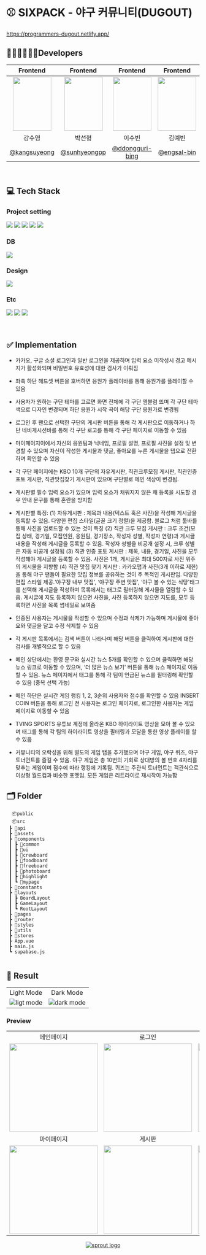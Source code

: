 # ⚾ SIXPACK - 야구 커뮤니티(DUGOUT)
https://programmers-dugout.netlify.app/

## 🧑🏻‍💻👩🏻‍💻Developers

|                                                        Frontend                                                        |                                                        Frontend                                                        |                                                        Frontend                                                        |                                                        Frontend                                                        |                                                        Frontend                                                        |
| :--------------------------------------------------------------------------------------------------------------------: | :--------------------------------------------------------------------------------------------------------------------: | :--------------------------------------------------------------------------------------------------------------------: | :--------------------------------------------------------------------------------------------------------------------: | :--------------------------------------------------------------------------------------------------------------------: |
| <img src="https://github.com/user-attachments/assets/b84191df-d009-4730-b32f-ba4996b5b522"  width="100" height="140"/> | <img src="https://github.com/user-attachments/assets/72e19e75-5d88-453e-9dbf-66d8cfff57b4"  width="100" height='140'/> | <img src='https://github.com/user-attachments/assets/9f2b5c6a-a9c9-44ab-ad90-66ff282c4a59'  width="100" height='140'/> | <img src="https://github.com/user-attachments/assets/5ad72da8-7c26-4e25-be1b-bfc49eb9eacb"  width="100" height='140'/> | <img src="https://github.com/user-attachments/assets/b4d7bb7e-d122-4528-87bd-d947a6ddcdb4"  width="100" height='140'/> |
|                                                         강수영                                                         |                                                         박선형                                                         |                                                         이수빈                                                         |                                                         김예빈                                                         |                                                         왕정훈                                                         |
|                                     [@kangsuyeong](https://github.com/kangsuyeong)                                     |                                     [@sunhyeongpp](https://github.com/sunhyeongpp)                                     |                                  [@ddongguri-bing](https://github.com/ddongguri-bing)                                  |                                      [@engsal-bin](https://github.com/engsal-bin)                                      |                                         [@wjh1010](https://github.com/wjh1010)                                         |

<br/>

## 💻 Tech Stack

### Project setting

<img src="https://img.shields.io/badge/npm-CB3837?style=for-the-badge&logo=npm&logoColor=white"> <img src="https://img.shields.io/badge/vue-4FC08D?style=for-the-badge&logo=vue.js&logoColor=white">
<img src="https://img.shields.io/badge/javascript-F7DF1E?style=for-the-badge&logo=javascript&logoColor=white"> <img src="https://img.shields.io/badge/TailwindCSS-06B6D4?style=for-the-badge&logo=tailwindcss&logoColor=white"> <img src="https://img.shields.io/badge/Axios-5A29E4?style=for-the-badge&logo=axios&logoColor=white">

### DB

<img src="https://img.shields.io/badge/supabase-3FCF8E?style=for-the-badge&logo=supabase&logoColor=white">

### Design

  <img src="https://img.shields.io/badge/figma-F24E1E?style=for-the-badge&logo=figma&logoColor=white">

### Etc

<img src="https://img.shields.io/badge/notion-000000?style=for-the-badge&logo=notion&logoColor=white"> <img src="https://img.shields.io/badge/slack-4A154B?style=for-the-badge&logo=slack&logoColor=white"> <img src="https://img.shields.io/badge/github-181717?style=for-the-badge&logo=github&logoColor=white">

<br/>



## ✅ Implementation

- 카카오, 구글 소셜 로그인과 일반 로그인을 제공하며 입력 요소 미작성시 경고 메시지가 활성화되며 비밀번호 유효성에 대한 검사가 이뤄짐

- 좌측 하단 헤드셋 버튼을 호버하면 응원가 플레이바를 통해 응원가를 플레이할 수 있음

- 사용자가 원하는 구단 테마를 고르면 화면 전체에 각 구단 엠블럼 뜨며 
각 구단 테마색으로 디자인 변경되며 하단 응원가 시작 곡이 해당 구단 응원가로 변경됨

- 로그인 후 팬으로 선택한 구단의 게시판 버튼을 통해 각 게시판으로 이동하거나 하단 네비게시션바를 통해 각 구단 로고를 통해 각 구단 페이지로 이동할 수 있음

- 마이페이지이에서 자신의 응원팀과 닉네임, 프로필 설명, 프로필 사진을 설정 및 변경할 수 있으며 자신이 작성한 게시물과 댓글, 좋아요를 누른 게시물을 탭으로 전환하며 확인할 수 있음

- 각 구단 페이지에는 KBO 10개 구단의 자유게시판, 직관크루모집 게시판, 직관인증포토 게시판, 직관맛집찾기 게시판이 있으며 구단별로 메인 색상이 변경됨. 

- 게시판별 필수 입력 요소가 있으며 입력 요소가 채워지지 않은 채 등록을 시도할 경우 안내 문구를 통해 혼란을 방지함

- 게시판별 특징: 
(1) 자유게시판 : 제목과 내용(텍스트 혹은 사진)을 작성해 게시글을 등록할 수 있음. 다양한 편집 스타일(글꼴 크기 정렬)을 제공함. 블로그 처럼 툴바를 통해 사진을 업로드할 수 있는 것이 특징
(2) 직관 크루 모집 게시판 : 크루 조건(모집 상태, 경기일, 모집인원, 응원팀, 경기장소, 작성자 성별, 작성자 연령)과 게시글 내용을 작성해 게시글을 등록할 수 있음. 작성자 성별을 비공개 설정 시, 크루 성별은 자동 비공개 설정됨
(3) 직관 인증 포토 게시판 : 제목, 내용, 경기일, 사진을 모두 작성해야 게시글을 등록할 수 있음. 사진은 1개, 게시글은 최대 500자로 사진 위주의 게시물을 지향함
(4) 직관 맛집 찾기 게시판 : 카카오맵과 사진(3개 이하로 제한)을 통해 야구 팬들이 필요한 맛집 정보를 공유하는 것이 주 목적인 게시판임. 다양한 편집 스타일 제공.‘야구장 내부 맛집', ‘야구장 주변 맛집', ‘야구 볼 수 있는 식당'태그를 선택해 게시글을 작성하며 목록에서는 태그로 필터링해 게시물을 열람할 수 있음. 게시글에 지도 등록하지 않으면 사진을, 사진 등록하지 않으면 지도를,  모두 등록하면 사진을 목록 썸네일로 보여줌

- 인증된 사용자는 게시물을 작성할 수 있으며 수정과 삭제가 가능하며 게시물에 좋아요와 댓글을 달고 수정 삭제할 수 있음

- 각 게시판 목록에서는 검색 버튼이 나타나며 해당 버튼을 클릭하여 게시판에 대한 검사를 개별적으로 할 수 있음

- 메인 상단에서는 환영 문구와 실시간 뉴스 5개를 확인할 수 있으며 클릭하면 해당 뉴스 링크로 이동할 수 있으며, ‘더 많은 뉴스 보기' 버튼을 통해 뉴스 페이지로 이동할 수 있음. 뉴스 페이지에서 태그를 통해 각 팀이 언급된 뉴스를 필터링해 확인할 수 있음 (중복 선택 가능)

- 메인 하단은 실시간 게임 랭킹 1, 2, 3순위 사용자와 점수를 확인할 수 있음
INSERT COIN 버튼을 통해 로그인 전 사용자는 로그인 페이지로, 
로그인한 사용자는 게임 페이지로 이동할 수 있음

-  TVING SPORTS 유튜브 계정에 올라온 
KBO 하이라이트 영상을 모아 볼 수 있으며 태그를 통해 각 팀의 하이라이트 영상을 필터링과 모달을 통한 영상 플레이를 할 수 있음

- 커뮤니티의 오락성을 위해 별도의 게임 탭을 추가했으며 야구 게임, 야구 퀴즈, 야구 토너먼트를 즐길 수 있음. 야구 게임은 총 10번의 기회로 상대방의 볼 번호 4자리를 맞추는 게임이며 점수에 따라 랭킹에 기록됨. 퀴즈는 주관식 토너먼트는 객관식으로 이상형 월드컵과 비슷한 포멧임. 모든 게임은 리트라이로 재시작이 가능함



## 🗂️ Folder

```
  📦public
  📦src
 ┣ 📂api
 ┣ 📂assets
 ┣ 📂components
 ┃ ┣ 📂common
 ┃ ┣ 📂ui
 ┃ ┣ 📂crewboard
 ┃ ┣ 📂foodboard
 ┃ ┣ 📂freeboard
 ┃ ┣ 📂photoboard
 ┃ ┣ 📂highlight
 ┃ ┗ 📂mypage
 ┣ 📂constants
 ┣ 📂layouts
 ┃ ┣ BoardLayout
 ┃ ┣ GameLayout
 ┃ ┗ RootLayout
 ┣ 📂pages
 ┣ 📂router
 ┣ 📂styles
 ┣ 📂utils
 ┣ 📂stores
 ┣ App.vue
 ┣ main.js
 ┗ supabase.js


```

## 🌟 Result

<table>
  <tbody>
     <tr>
      <td align="center">Light Mode</td>
      <td align="center">Dark Mode</td>
    </tr>
    <tr>
      <td>
         <img src="https://github.com/user-attachments/assets/5f7168f2-72ce-45b9-8297-1135be980298" alt="ligt mode" />
      </td>
      <td>
         <img src="https://github.com/user-attachments/assets/cbbda959-a41e-462e-babb-d6098827b2d7" alt="dark mode" />
      </td>
    </tr>
  </tbody>
</table>

### Preview

<table>
  <tbody>
    <tr>
      <td align="center">메인페이지</td>
      <td align="center">로그인</td>
      <td align="center">회원가입</td>
      <td align="center">유저프로필</td>
    </tr>
    <tr>
      <td>
          <img src="https://github.com/user-attachments/assets/5f7168f2-72ce-45b9-8297-1135be980298" style="width:230px"/>
      </td>
      <td>
          <img src="https://github.com/user-attachments/assets/c4fca89d-5fb7-4293-bafd-786cf9008263" style="width:230px"/>
      </td>
      <td>
          <img src="https://github.com/user-attachments/assets/e5f7232d-5f92-4dd7-a8a0-eaf265ebf5ca" style="width:230px"/>
      </td>
      <td>
          <img src="https://github.com/user-attachments/assets/7f0a8792-8a27-4873-80d8-b66b4b0712a9" style="width:230px"/>
      </td>
    </tr>
    <tr>
      <td align="center">마이페이지</td>
      <td align="center">게시판</td>
      <td align="center">게시글</td>
      <td align="center">게시글 작성/수정</td>
    </tr>
    <tr>
      <td>
          <img src="https://github.com/user-attachments/assets/6d0d397b-d9aa-4edf-9f26-b0af0a4c952e" style="width:230px"/>
      </td>
      <td>
          <img src="https://github.com/user-attachments/assets/4b7a3346-1bb4-491f-bdc7-7f5ead3d4b90" style="width:230px"/>
      </td>
      <td>
          <img src="https://github.com/user-attachments/assets/c86e804c-a889-43eb-a991-f62b479a1d36" style="width:230px"/>
      </td>
      <td>
          <img src="https://github.com/user-attachments/assets/af1fdb28-bf0f-4227-b0f8-b1ce7e7efd07" style="width:230px"/>
      </td>
    </tr>
  </tbody>
</table>

<div align='center'>
  <a href="https://programmers-sprout.netlify.app/">
    <img src="https://github.com/user-attachments/assets/d2eb6d2c-56e8-43f7-b542-1c21cc9eb9a0" alt="sprout logo" />
  </a>
</div>
